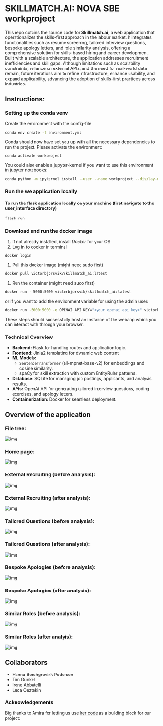 # SKILLMATCH.AI: NOVA SBE workproject
This repo cotains the source code for **Skillmatch.ai**, a web application that operationalizes the skills-first approach in the labour market. It integrates functionalities such as resume screening, tailored interview questions, bespoke apology letters, and role similarity analysis, offering a comprehensive solution for skills-based hiring and career development.  Built with a scalable architecture, the application addresses recruitment inefficiencies and skill gaps. Although limitations such as scalability constraints, reliance on external APIs, and the need for real-world data remain, future iterations aim to refine infrastructure, enhance usability, and expand applicability, advancing the adoption of skills-first practices across industries.

## Instructions:

### Setting up the conda venv

Create the environment with the config-file
```bash
conda env create -f environment.yml
```
Conda should now have set you up with all the necessary dependencies to run the project. Please activate the environment:
```bash
conda activate workproject
```
You could also enable a jupyter-kernel if you want to use this environment in jupyter notebooks:
```bash
conda python -m ipykernel install --user --name workproject --display-name "workproject"
```

### Run the we application locally
#### To run the flask application locally on your machine (first navigate to the user_interface directory)
```bash
flask run
```
### Download and run the docker image

1. If not already installed, install *Docker* for your OS
2. Log in to docker in terminal
```bash
docker login
```
1. Pull this docker image (might need sudo first)
```bash
docker pull victorbjorsvik/skillmatch_ai:latest
```
1. Run the container (might need sudo first)
```bash
docker run - 5000:5000 victorbjorsvik/skillmatch_ai:latest
```
or if you want to add the environment variable for using the admin user:
```bash
docker run -5000:5000 -e OPENAI_API_KEY="<your openai api key>" victorbjorsvik/skillmatch_ai:latest
```

These steps should sucsessfully host an instance of the webapp which you can interact with through your browser.

### **Technical Overview**  
- **Backend:** Flask for handling routes and application logic.  
- **Frontend:** Jinja2 templating for dynamic web content
- **ML Models:**  
  - `SentenceTransformer` (all-mpnet-base-v2) for embeddings and cosine similarity.  
  - spaCy for skill extraction with custom EntityRuler patterns.  
- **Database:** SQLite for managing job postings, applicants, and analysis results.  
- **APIs:** OpenAI API for generating tailored interview questions, coding exercises, and apology letters.  
- **Containerization:** Docker for seamless deployment.

## Overview of the application
### File tree: 
![img](pictures/file_tree.png)
### Home page:
![img](pictures/index.jpg)
### External Recruiting (before analysis):
 ![img](pictures/ext_before.jpg)
### External Recruiting (after analysis): 
![img](pictures/ext_after.jpg)
### Tailored Questions (before analysis): 
![img](pictures/quest_before.jpg)
### Tailored Questions (after analysis):
 ![img](pictures/quest_after.jpg)
### Bespoke Apologies (before analysis):
 ![img](pictures/bespoke_before.png)
### Bespoke Apologies (after analysis): 
![img](pictures/bespoke_after.png)
### Similar Roles (before analysis):
![img](pictures/roles_before.jpg)
### Similar Roles (after analyis):
![img](pictures/roles_after.jpg)



## Collaborators
* Hanna Borchgrevink Pedersen
* Tim Gunkel
* Irene Abbatelli
* Luca Oeztekin

### Acknowledgements
Big thanks to Amira for letting us use [her code](https://github.com/amiradridi/Job-Resume-Matching) as a building block for our project:
